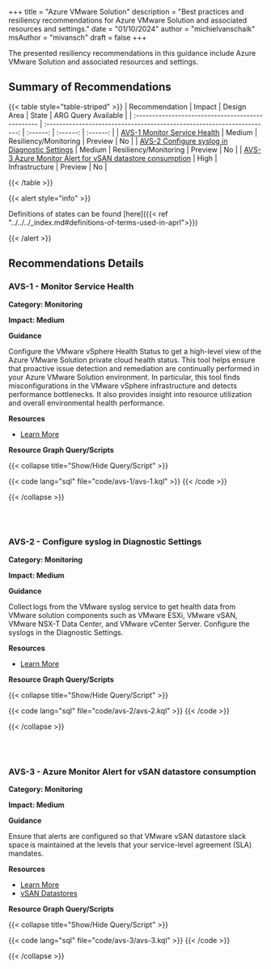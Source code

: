 +++
title = "Azure VMware Solution"
description = "Best practices and resiliency recommendations for Azure VMware Solution and associated resources and settings."
date = "01/10/2024"
author = "michielvanschaik"
msAuthor = "mivansch"
draft = false
+++

The presented resiliency recommendations in this guidance include Azure VMware Solution and associated resources and settings.

## Summary of Recommendations

{{< table style="table-striped" >}}
|  Recommendation                                   |      Impact         |  Design Area         |  State            | ARG Query Available |
| :------------------------------------------------ | :---------------------------------------------------------------------: | :------:        | :------:          | :------:          |
| [AVS-1 Monitor Service Health](#avs-1---monitor-service-health)    | Medium | Resiliency/Monitoring |  Preview  |        No         |
| [AVS-2 Configure syslog in Diagnostic Settings](#avs-2---configure-syslog-in-diagnostic-settings)    | Medium | Resiliency/Monitoring |  Preview  |        No         |
| [AVS-3 Azure Monitor Alert for vSAN datastore consumption](#avs-3---azure-monitor-alert-for-vsan-datastore-consumption)    | High | Infrastructure |  Preview  |        No         |

{{< /table >}}

{{< alert style="info" >}}

Definitions of states can be found [here]({{< ref "../../../_index.md#definitions-of-terms-used-in-aprl">}})

{{< /alert >}}

## Recommendations Details

### AVS-1 - Monitor Service Health

**Category: Monitoring**

**Impact: Medium**

**Guidance**

Configure the VMware vSphere Health Status to get a high-level view of the Azure VMware Solution private cloud health status. This tool helps ensure that proactive issue detection and remediation are continually performed in your Azure VMware Solution environment. In particular, this tool finds misconfigurations in the VMware vSphere infrastructure and detects performance bottlenecks. It also provides insight into resource utilization and overall environmental health performance.

**Resources**

- [Learn More](https://learn.microsoft.com/en-us/azure/well-architected/azure-vmware/monitoring#collect-infrastructure-data)

**Resource Graph Query/Scripts**

{{< collapse title="Show/Hide Query/Script" >}}

{{< code lang="sql" file="code/avs-1/avs-1.kql" >}} {{< /code >}}

{{< /collapse >}}

<br><br>

### AVS-2 - Configure syslog in Diagnostic Settings

**Category: Monitoring**

**Impact: Medium**

**Guidance**

Collect logs from the VMware syslog service to get health data from VMware solution components such as VMware ESXi, VMware vSAN, VMware NSX-T Data Center, and VMware vCenter Server. Configure the syslogs in the Diagnostic Settings.

**Resources**

- [Learn More](https://learn.microsoft.com/en-us/azure/well-architected/azure-vmware/monitoring#manage-logs-and-archives)

**Resource Graph Query/Scripts**

{{< collapse title="Show/Hide Query/Script" >}}

{{< code lang="sql" file="code/avs-2/avs-2.kql" >}} {{< /code >}}

{{< /collapse >}}

<br><br>

### AVS-3 - Azure Monitor Alert for vSAN datastore consumption

**Category: Monitoring**

**Impact: Medium**

**Guidance**

Ensure that alerts are configured so that VMware vSAN datastore slack space is maintained at the levels that your service-level agreement (SLA) mandates.

**Resources**

- [Learn More](https://learn.microsoft.com/en-us/azure/well-architected/azure-vmware/monitoring#configure-and-streamline-alerts)
- [vSAN Datastores](https://learn.microsoft.com/en-us/azure/well-architected/azure-vmware/infrastructure#deploy-vmware-vsan)

**Resource Graph Query/Scripts**

{{< collapse title="Show/Hide Query/Script" >}}

{{< code lang="sql" file="code/avs-3/avs-3.kql" >}} {{< /code >}}

{{< /collapse >}}

<br><br>
